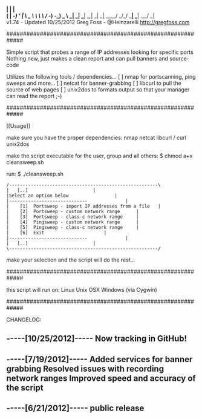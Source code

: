    __|  |                        __|                          
  (     |   -_)   _' |    \    \__ \ \ \  \ /  -_)   -_)  _ \ 
 \___| _| \___| \__,_| _| _|   ____/  \_/\_/ \___| \___| .__/ 
                                                        _|    
                                   v1.74 - Updated 10/25/2012 
Greg Foss - @Heinzarelli
http://gregfoss.com

#############################################################

Simple script that probes a range of IP addresses looking for specific ports
Nothing new, just makes a clean report and can pull banners and source-code

Utilizes the following tools / dependencies...
	[ ] nmap for portscanning, ping sweeps and more...
	[ ] netcat for banner-grabbing
	[ ] libcurl to pull the source of web pages
	[ ] unix2dos to formats output so that your manager can read the report ;-)

#############################################################

[[Usage]]

make sure you have the proper dependencies:
	nmap
	netcat
	libcurl / curl
	unix2dos

make the script executable for the user, group and all others:
	$ chmod a+x cleansweep.sh

run:
	$ ./cleansweep.sh

	/-------------------------------------------------------\
	|	[..]						|
	|Select an option below					|
	|-----------------------------				|
	|    [1]  Portsweep - import IP addresses from a file	|
	|    [2]  Portsweep - custom network range		|
	|    [3]  Portsweep - class-c network range		|
	|    [4]  Pingsweep - custom network range		|
	|    [5]  Pingsweep - class-c network range		|
	|    [6]  Exit						|
	|-----------------------------				|
	|	[..]						|
	\-------------------------------------------------------/

make your selection and the script will do the rest...

#############################################################

this script will run on:
	Linux
	Unix
	OSX
	Windows (via Cygwin)

#############################################################

CHANGELOG:

-----[10/25/2012]-----
Now tracking in GitHub!
---------------------

-----[7/19/2012]-----
Added services for banner grabbing
Resolved issues with recording network ranges
Improved speed and accuracy of the script
---------------------

-----[6/21/2012]-----
public release
---------------------